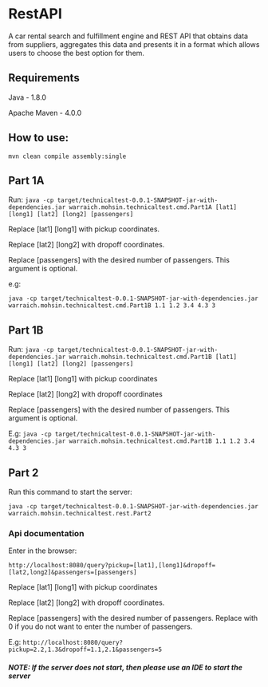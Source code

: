 # RestAPI
A car rental search and fulfillment engine and REST API that obtains data from suppliers, aggregates this data and presents it in a format which allows users to choose the best option for them. 

## Requirements
Java - 1.8.0

Apache Maven - 4.0.0

## How to use:
```mvn clean compile assembly:single```

## Part 1A
Run:
``` java -cp target/technicaltest-0.0.1-SNAPSHOT-jar-with-dependencies.jar warraich.mohsin.technicaltest.cmd.Part1A [lat1] [long1] [lat2] [long2] [passengers] ```

Replace [lat1] [long1] with pickup coordinates.

Replace [lat2] [long2] with dropoff coordinates.

Replace [passengers] with the desired number of passengers. This argument is optional.

e.g:

```java -cp target/technicaltest-0.0.1-SNAPSHOT-jar-with-dependencies.jar warraich.mohsin.technicaltest.cmd.Part1B 1.1 1.2 3.4 4.3 3```
## Part 1B
Run:
```java -cp target/technicaltest-0.0.1-SNAPSHOT-jar-with-dependencies.jar warraich.mohsin.technicaltest.cmd.Part1B [lat1] [long1] [lat2] [long2] [passengers]```

Replace [lat1] [long1] with pickup coordinates

Replace [lat2] [long2] with dropoff coordinates

Replace [passengers] with the desired number of passengers. This argument is optional.

E.g:
```java -cp target/technicaltest-0.0.1-SNAPSHOT-jar-with-dependencies.jar warraich.mohsin.technicaltest.cmd.Part1B 1.1 1.2 3.4 4.3 3```
## Part 2
Run this command to start the server:

```java -cp target/technicaltest-0.0.1-SNAPSHOT-jar-with-dependencies.jar warraich.mohsin.technicaltest.rest.Part2```

### Api documentation
Enter in the browser:

```http://localhost:8080/query?pickup=[lat1],[long1]&dropoff=[lat2,long2]&passengers=[passengers]```

Replace [lat1] [long1] with pickup coordinates

Replace [lat2] [long2] with dropoff coordinates.

Replace [passengers] with the desired number of passengers. Replace with 0 if you do not want to enter the number of passengers.

E.g:
```http://localhost:8080/query?pickup=2.2,1.3&dropoff=1.1,2.1&passengers=5```

##### NOTE: If the server does not start, then please use an IDE to start the server
